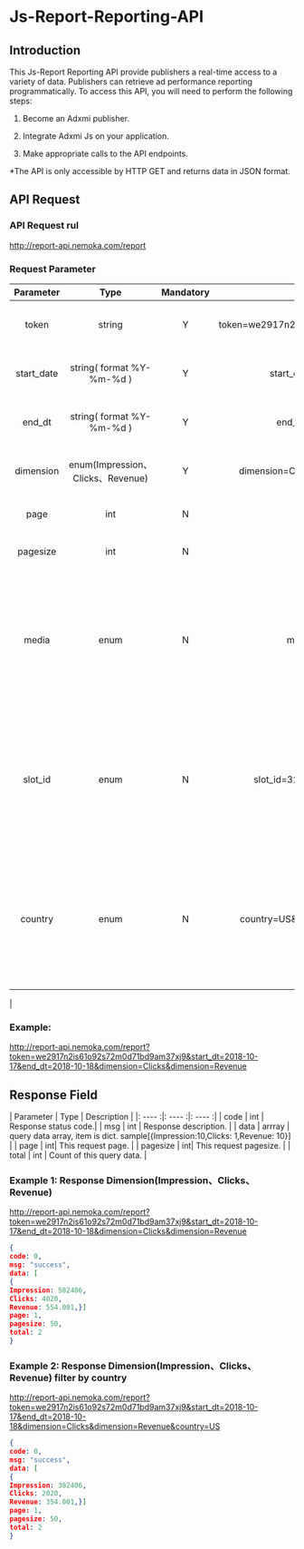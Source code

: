 # Js-Report-Reporting-API


## Introduction

This Js-Report Reporting API provide publishers a real-time access to a variety of data. Publishers can retrieve ad performance reporting programmatically. To access this API, you will need to perform the following steps:

1.	Become an Adxmi publisher.

2.	Integrate Adxmi Js on your application.

3.	Make appropriate calls to the API endpoints.

*The API is only accessible by HTTP GET and returns data in JSON format.

## API Request

### API Request rul

http://report-api.nemoka.com/report

### Request Parameter

| Parameter   | Type   | Mandatory | Example     |Description    |
|:-------------:|:--------:|:-----------:|:-------------------------:|:------------------------------------------------------------------------------------------------------------------:|
| token      | string | Y         | token=we2917n2is61o92s72m0d71bd9am37xj |Unique token to access Js Report API.                                                                        |
| start_date   | string( format %Y-%m-%d )    | Y         | start_date=2018-10-17          |Assign the start date to retrieve report.           |
| end_dt | string( format %Y-%m-%d ) | Y         | end_dt=2018-10-18         |Assign the end date to retrieve report.  | 
| dimension        |  enum(Impression、Clicks、Revenue)    | Y        |   dimension=Clicks&dimension=Revenue            |The dimension would be responded |                                                               |
| page        | int  | N         | page=1              | Query which page default 1      |
| pagesize        | int  | N         | pagesize=50              | Rows of one page default 50.      |
| media        | enum  | N         | media=3201162             | Publishers can get data of specific media. All the data would be responded if publisher wouldn’t set this parameter.      |
| slot_id        | enum  | N         | slot_id=320116255535293290              | Publishers can get data of specific slot_id. All the data would be responded if publisher wouldn’t set this parameter.      |
| country     | enum  | N         | country=US&country=CN&country=AU        | Publishers can get data of specific countries.  all the data would be responded if publisher wouldn’t set this parameter.  |
|  

### Example:
http://report-api.nemoka.com/report?token=we2917n2is61o92s72m0d71bd9am37xj9&start_dt=2018-10-17&end_dt=2018-10-18&dimension=Clicks&dimension=Revenue

## Response Field

| Parameter | Type | Description |
|: ---- :|: ---- :|: ---- :|
| code | int | Response status code.|
| msg  | int | Response description. |
| data |  arrray  | query data array, item is dict. sample[{Impression:10,Clicks: 1,Revenue: 10}] |
| page | int| This request page. |
| pagesize | int| This request pagesize. |
| total | int | Count of this query data. |


### Example 1: Response Dimension(Impression、Clicks、Revenue)
http://report-api.nemoka.com/report?token=we2917n2is61o92s72m0d71bd9am37xj9&start_dt=2018-10-17&end_dt=2018-10-18&dimension=Clicks&dimension=Revenue

```json
{
code: 0,
msg: "success",
data: [
{
Impression: 582406,
Clicks: 4020,
Revenue: 554.001,}]
page: 1,
pagesize: 50,
total: 2
}
```

### Example 2: Response Dimension(Impression、Clicks、Revenue) filter by country
http://report-api.nemoka.com/report?token=we2917n2is61o92s72m0d71bd9am37xj9&start_dt=2018-10-17&end_dt=2018-10-18&dimension=Clicks&dimension=Revenue&country=US

```json
{
code: 0,
msg: "success",
data: [
{
Impression: 382406,
Clicks: 2020,
Revenue: 354.001,}]
page: 1,
pagesize: 50,
total: 2
}
```

